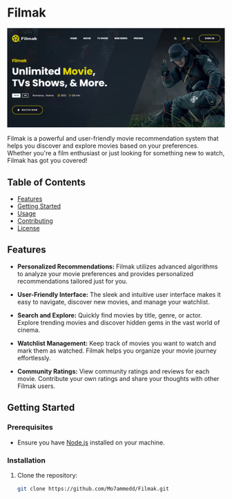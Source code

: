 # Filmak

![Filmak Logo](https://github.com/Mo7ammedd/Filmak/blob/main/assets/images/readmepic.png?raw=true)

Filmak is a powerful and user-friendly movie recommendation system that helps you discover and explore movies based on your preferences. Whether you're a film enthusiast or just looking for something new to watch, Filmak has got you covered!

## Table of Contents

- [Features](#features)
- [Getting Started](#getting-started)
- [Usage](#usage)
- [Contributing](#contributing)
- [License](https://github.com/Mo7ammedd/Filmak/blob/main/LICENSE)

## Features

- **Personalized Recommendations:** Filmak utilizes advanced algorithms to analyze your movie preferences and provides personalized recommendations tailored just for you.

- **User-Friendly Interface:** The sleek and intuitive user interface makes it easy to navigate, discover new movies, and manage your watchlist.

- **Search and Explore:** Quickly find movies by title, genre, or actor. Explore trending movies and discover hidden gems in the vast world of cinema.

- **Watchlist Management:** Keep track of movies you want to watch and mark them as watched. Filmak helps you organize your movie journey effortlessly.

- **Community Ratings:** View community ratings and reviews for each movie. Contribute your own ratings and share your thoughts with other Filmak users.

## Getting Started

### Prerequisites

- Ensure you have [Node.js](https://nodejs.org/) installed on your machine.

### Installation

1. Clone the repository:

   ```bash
   git clone https://github.com/Mo7ammedd/Filmak.git
   

